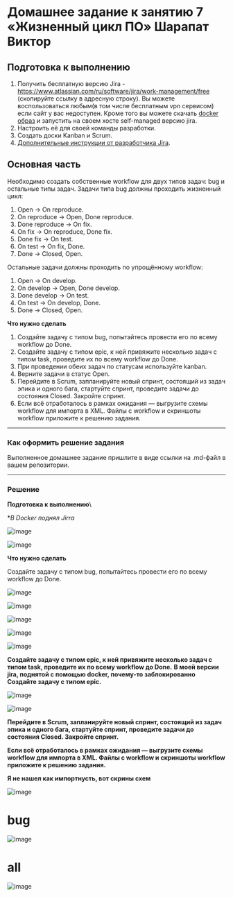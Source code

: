 # Домашнее задание к занятию 7 «Жизненный цикл ПО» Шарапат Виктор

## Подготовка к выполнению

1. Получить бесплатную версию Jira - https://www.atlassian.com/ru/software/jira/work-management/free (скопируйте ссылку в адресную строку). Вы можете воспользоваться любым(в том числе бесплатным vpn сервисом) если сайт у вас недоступен. Кроме того вы можете скачать [docker образ](https://hub.docker.com/r/atlassian/jira-software/#) и запустить на своем хосте self-managed версию jira.
2. Настроить её для своей команды разработки.
3. Создать доски Kanban и Scrum.
4. [Дополнительные инструкции от разработчика Jira](https://support.atlassian.com/jira-cloud-administration/docs/import-and-export-issue-workflows/).

## Основная часть

Необходимо создать собственные workflow для двух типов задач: bug и остальные типы задач. Задачи типа bug должны проходить жизненный цикл:

1. Open -> On reproduce.
2. On reproduce -> Open, Done reproduce.
3. Done reproduce -> On fix.
4. On fix -> On reproduce, Done fix.
5. Done fix -> On test.
6. On test -> On fix, Done.
7. Done -> Closed, Open.

Остальные задачи должны проходить по упрощённому workflow:

1. Open -> On develop.
2. On develop -> Open, Done develop.
3. Done develop -> On test.
4. On test -> On develop, Done.
5. Done -> Closed, Open.

**Что нужно сделать**

1. Создайте задачу с типом bug, попытайтесь провести его по всему workflow до Done. 
1. Создайте задачу с типом epic, к ней привяжите несколько задач с типом task, проведите их по всему workflow до Done. 
1. При проведении обеих задач по статусам используйте kanban. 
1. Верните задачи в статус Open.
1. Перейдите в Scrum, запланируйте новый спринт, состоящий из задач эпика и одного бага, стартуйте спринт, проведите задачи до состояния Closed. Закройте спринт.
2. Если всё отработалось в рамках ожидания — выгрузите схемы workflow для импорта в XML. Файлы с workflow и скриншоты workflow приложите к решению задания.

---

### Как оформить решение задания

Выполненное домашнее задание пришлите в виде ссылки на .md-файл в вашем репозитории.

---

### Решение

**Подготовка к выполнению**\

**В Docker поднял Jirra*

![image](https://github.com/user-attachments/assets/40eb3f6f-4b22-4775-a075-3c194e50ed6b)

![image](https://github.com/user-attachments/assets/b02a479f-5696-42d0-b6e6-36821cdfda18)


**Что нужно сделать**

Создайте задачу с типом bug, попытайтесь провести его по всему workflow до Done.

![image](https://github.com/user-attachments/assets/68e8c49d-d336-4ca6-bad9-1747117e2ee4)

![image](https://github.com/user-attachments/assets/f227faeb-6cc0-4df3-8d4f-a3f8490bba47)


![image](https://github.com/user-attachments/assets/bc4d6cac-ea7c-44b1-a973-68f059fee596)

![image](https://github.com/user-attachments/assets/bb316faf-360c-469d-b15e-e7c82282d845)


![image](https://github.com/user-attachments/assets/a57e78e8-b89d-4620-a877-9669a0c8c11b)


**Создайте задачу с типом epic, к ней привяжите несколько задач с типом task, проведите их по всему workflow до Done.**
**В моей версии jira, поднятой с помощью docker, почему-то заблокированно Создайте задачу с типом epic.**

![image](https://github.com/user-attachments/assets/300b87ac-ed86-44de-a204-e415dcdf6755)

![image](https://github.com/user-attachments/assets/d72d57b1-151a-4475-85f2-e9bfec879fd6)


**Перейдите в Scrum, запланируйте новый спринт, состоящий из задач эпика и одного бага, стартуйте спринт, проведите задачи до состояния Closed. Закройте спринт.**





 **Если всё отработалось в рамках ожидания — выгрузите схемы workflow для импорта в XML. Файлы с workflow и скриншоты workflow приложите к решению задания.**

**Я не нашел как импортнусть, вот скрины схем**

![image](https://github.com/user-attachments/assets/8a32656f-c025-4f57-b1f3-9214adc3a90c)


# bug

![image](https://github.com/user-attachments/assets/a4f443b2-14fb-4e38-b63d-d2c104563e8f)


# all

![image](https://github.com/user-attachments/assets/1c00d9bb-dbf0-43f2-a942-6f314fdbc516)




















